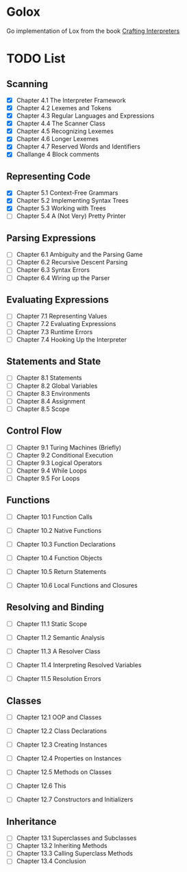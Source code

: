 # Golox

Go implementation of Lox from the book [Crafting Interpreters](https://craftinginterpreters.com/)


# TODO List 

## Scanning

- [x] Chapter 4.1 The Interpreter Framework
- [x] Chapter 4.2 Lexemes and Tokens
- [x] Chapter 4.3 Regular Languages and Expressions
- [x] Chapter 4.4 The Scanner Class
- [x] Chapter 4.5 Recognizing Lexemes
- [x] Chapter 4.6 Longer Lexemes
- [x] Chapter 4.7 Reserved Words and Identifiers
- [x] Challange 4 Block comments

## Representing Code

- [x] Chapter 5.1 Context-Free Grammars
- [x] Chapter 5.2 Implementing Syntax Trees
- [x] Chapter 5.3 Working with Trees
- [ ] Chapter 5.4 A (Not Very) Pretty Printer

## Parsing Expressions

- [ ] Chapter 6.1 Ambiguity and the Parsing Game
- [ ] Chapter 6.2 Recursive Descent Parsing
- [ ] Chapter 6.3 Syntax Errors
- [ ] Chapter 6.4 Wiring up the Parser

## Evaluating Expressions

- [ ] Chapter 7.1 Representing Values
- [ ] Chapter 7.2 Evaluating Expressions
- [ ] Chapter 7.3 Runtime Errors
- [ ] Chapter 7.4 Hooking Up the Interpreter

## Statements and State

- [ ] Chapter 8.1 Statements
- [ ] Chapter 8.2 Global Variables
- [ ] Chapter 8.3 Environments
- [ ] Chapter 8.4 Assignment
- [ ] Chapter 8.5 Scope

## Control Flow

- [ ] Chapter 9.1 Turing Machines (Briefly)
- [ ] Chapter 9.2 Conditional Execution
- [ ] Chapter 9.3 Logical Operators
- [ ] Chapter 9.4 While Loops
- [ ] Chapter 9.5 For Loops

## Functions

- [ ] Chapter 10.1 Function Calls
- [ ] Chapter 10.2 Native Functions
- [ ] Chapter 10.3 Function Declarations
- [ ] Chapter 10.4 Function Objects
- [ ] Chapter 10.5 Return Statements
- [ ] Chapter 10.6 Local Functions and Closures


## Resolving and Binding

- [ ] Chapter 11.1 Static Scope
- [ ] Chapter 11.2 Semantic Analysis
- [ ] Chapter 11.3 A Resolver Class
- [ ] Chapter 11.4 Interpreting Resolved Variables
- [ ] Chapter 11.5 Resolution Errors


## Classes

- [ ] Chapter 12.1 OOP and Classes
- [ ] Chapter 12.2 Class Declarations
- [ ] Chapter 12.3 Creating Instances
- [ ] Chapter 12.4 Properties on Instances
- [ ] Chapter 12.5 Methods on Classes
- [ ] Chapter 12.6 This
- [ ] Chapter 12.7 Constructors and Initializers


## Inheritance

- [ ] Chapter 13.1 Superclasses and Subclasses
- [ ] Chapter 13.2 Inheriting Methods
- [ ] Chapter 13.3 Calling Superclass Methods
- [ ] Chapter 13.4 Conclusion
